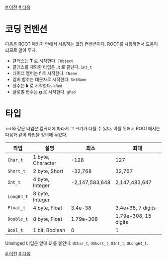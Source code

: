 [# 이전](root.md) [# 다음](root1.md)

# 코딩 컨벤션

다음은 ROOT 패키지 안에서 사용하는 코딩 컨벤션이다. ROOT를 사용하면서 도움이 되므로 알아 두자.
- 클래스는 **T** 로 시작한다. `TObject`
- 클래스를 제외한 타입은 **_t** 로 끝난다. `Int_t`
- 데이터 멤버는 **f** 로 시작한다. `fName`
- 멤버 함수는 대문자로 시작한다. `SetName`
- 상수는 **k** 로 시작한다. `kRed`
- 글로벌 변수는 **g** 로 시작한다. `gPad`

# 타입

`int`와 같은 타입은 컴퓨터에 따라서 그 크기가 다를 수 있다.  이를 위해서 ROOT에서는 다음과 같이 타입을 정의해 두었다.

| 타입 | 설명 | 최소 | 최대 |
| --- | --- | --- | --- |
|`Char_t`    | 1 byte, Character | -128 | 127 |
|`Short_t`   | 2 byte, Short     | -32,768 | 32,767 |
|`Int_t`     | 4 byte, Integer   | -2,147,583,648 | 2,147,483,647 |
|`Long64_t`  | 8 byte, Integer   |
|`Float_t`   | 4 byte, Float     | 3.4e-38 | 3.4e+38, 7 digits |
|`Double_t`  | 8 byte, Float     | 1.79e-308 | 1.79e+308, 15 digits |
|`Bool_t`    | 1 bit,  Boolean   | 0 | 1 |

Unsinged 타입은 앞에 **U** 를 붙인다: `UChar_t`, `UShort_t`, `UInt_t`, `ULong64_t`.

[# 이전](root.md) [# 다음](root1.md)
